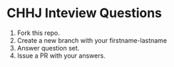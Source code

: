 # CHHJ Inteview Questions

1) Fork this repo.
2) Create a new branch with your firstname-lastname
2) Answer question set.
3) Issue a PR with your answers.
